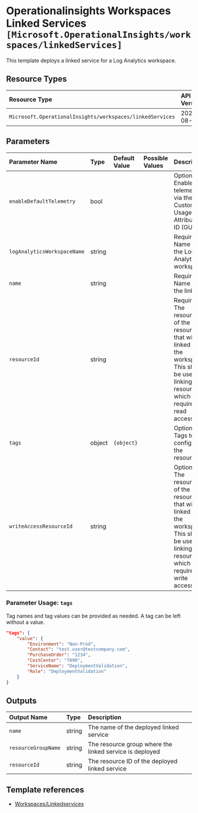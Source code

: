 # Operationalinsights Workspaces Linked Services `[Microsoft.OperationalInsights/workspaces/linkedServices]`

This template deploys a linked service for a Log Analytics workspace.

## Resource Types

| Resource Type | API Version |
| :-- | :-- |
| `Microsoft.OperationalInsights/workspaces/linkedServices` | 2020-08-01 |

## Parameters

| Parameter Name | Type | Default Value | Possible Values | Description |
| :-- | :-- | :-- | :-- | :-- |
| `enableDefaultTelemetry` | bool |  |  | Optional. Enable telemetry via the Customer Usage Attribution ID (GUID). |
| `logAnalyticsWorkspaceName` | string |  |  | Required. Name of the Log Analytics workspace |
| `name` | string |  |  | Required. Name of the link |
| `resourceId` | string |  |  | Required. The resource ID of the resource that will be linked to the workspace. This should be used for linking resources which require read access. |
| `tags` | object | `{object}` |  | Optional. Tags to configure in the resource. |
| `writeAccessResourceId` | string |  |  | Optional. The resource ID of the resource that will be linked to the workspace. This should be used for linking resources which require write access.  |

### Parameter Usage: `tags`

Tag names and tag values can be provided as needed. A tag can be left without a value.

```json
"tags": {
    "value": {
        "Environment": "Non-Prod",
        "Contact": "test.user@testcompany.com",
        "PurchaseOrder": "1234",
        "CostCenter": "7890",
        "ServiceName": "DeploymentValidation",
        "Role": "DeploymentValidation"
    }
}
```

## Outputs

| Output Name | Type | Description |
| :-- | :-- | :-- |
| `name` | string | The name of the deployed linked service |
| `resourceGroupName` | string | The resource group where the linked service is deployed |
| `resourceId` | string | The resource ID of the deployed linked service |

## Template references

- [Workspaces/Linkedservices](https://docs.microsoft.com/en-us/azure/templates/Microsoft.OperationalInsights/2020-08-01/workspaces/linkedServices)
